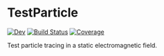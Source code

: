 # TestParticle

[![Dev](https://img.shields.io/badge/docs-dev-blue.svg)](https://henry2004y.github.io/TestParticle.jl/dev)
[![Build Status](https://travis-ci.com/henry2004y/TestParticle.jl.svg?branch=master)](https://travis-ci.com/henry2004y/TestParticle.jl)
[![Coverage](https://codecov.io/gh/henry2004y/TestParticle.jl/branch/master/graph/badge.svg)](https://codecov.io/gh/henry2004y/TestParticle.jl)

Test particle tracing in a static electromagnetic field.